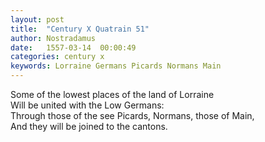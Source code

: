 ```yaml
---
layout: post
title:  "Century X Quatrain 51"
author: Nostradamus
date:   1557-03-14  00:00:49
categories: century x
keywords: Lorraine Germans Picards Normans Main
---
```

Some of the lowest places of the land of Lorraine  
Will be united with the Low Germans:  
Through those of the see Picards, Normans, those of Main,  
And they will be joined to the cantons.